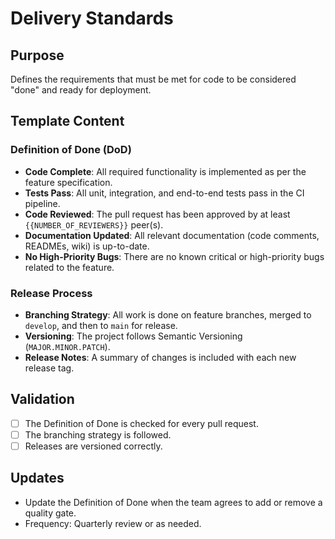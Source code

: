 # Delivery Standards

## Purpose
Defines the requirements that must be met for code to be considered "done" and ready for deployment.

## Template Content

### Definition of Done (DoD)
- **Code Complete**: All required functionality is implemented as per the feature specification.
- **Tests Pass**: All unit, integration, and end-to-end tests pass in the CI pipeline.
- **Code Reviewed**: The pull request has been approved by at least `{{NUMBER_OF_REVIEWERS}}` peer(s).
- **Documentation Updated**: All relevant documentation (code comments, READMEs, wiki) is up-to-date.
- **No High-Priority Bugs**: There are no known critical or high-priority bugs related to the feature.

### Release Process
- **Branching Strategy**: All work is done on feature branches, merged to `develop`, and then to `main` for release.
- **Versioning**: The project follows Semantic Versioning (`MAJOR.MINOR.PATCH`).
- **Release Notes**: A summary of changes is included with each new release tag.

## Validation
- [ ] The Definition of Done is checked for every pull request.
- [ ] The branching strategy is followed.
- [ ] Releases are versioned correctly.

## Updates
- Update the Definition of Done when the team agrees to add or remove a quality gate.
- Frequency: Quarterly review or as needed.
